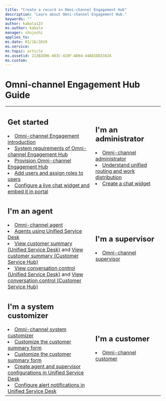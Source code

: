 ```yaml
---
title: "Create a record in Omni-channel Engagement Hub"
description: "Learn about Omni-channel Engagement Hub."
keywords: ""
author: kabala123
ms.author: kabala
manager: shujoshi
applies_to: 
ms.date: 01/16/2019
ms.service: 
ms.topic: article
ms.assetid: 213B2D86-403C-418F-AD64-44AD1DD3382A
ms.custom: 
---
```


# Omni-channel Engagement Hub Guide

<table>
<tr>
<td>

<h2> Get started </h2>
<li><a href="introduction-omni-channel.md" data-raw-source="[Omni-channel Engagement introduction](introduction-omni-channel.md)">Omni-channel Engagement introduction</a></li>
<li><a href="system-requirements-omni-channel-engagement-hub.md" data-raw-source="[System requirements of Omni-channel Engagement Hub](system-requirements-omni-channel-engagement-hub.md)">System requirements of Omni-channel Engagement Hub</a></li>
<li><a href="administrator/omni-channel-provision-license.md" data-raw-source="[Provision Omni-channel Engagement Hub](administrator/omni-channel-provision-license.md)">Provision Omni-channel Engagement Hub</a></li>
<li><a href="administrator/users-user-profiles.md" data-raw-source="[Add users and assign roles to users](administrator/users-user-profiles.md)">Add users and assign roles to users</a></li>
<li><a href="administrator/configure-live-chat.md" data-raw-source="[Configure a live chat widget and embed it in portal](administrator/configure-live-chat.md)">Configure a live chat widget and embed it in portal</a></li>
</td>
<td>

<h2> I'm an administrator </h2>

<li><a href="administrator/omni-channel-engagement-hub-administrator.md#how-to-topics" data-raw-source="[Omni-channel administrator](administrator/omni-channel-engagement-hub-administrator.md#how-to-topics)">Omni-channel administrator</a></li>
<li><a href="administrator/unified-routing-work-distribution.md" data-raw-source="[Understand unified routing and work distribution](administrator/unified-routing-work-distribution.md)"> Understand unified routing and work distribution</a></li>
<li><a href="administrator/set-up-chat-widget.md" data-raw-source="[Create a chat widget](administrator/set-up-chat-widget.md)">Create a chat widget</a></li>
</td>
</tr>
<tr>
<td>

<h2> I'm an agent </h2>

<li><a href="agent/agent-usd/omni-channel-engagement-hub-agent.md" data-raw-source="[Omni-channel agent](agent/agent-usd/omni-channel-engagement-hub-agent.md)">Omni-channel agent</a></li>
<li><a href="agent/agent-usd/omni-channel-engagement-hub-agent.md" data-raw-source="[Agents using Unified Service Desk
](agent/agent-usd/omni-channel-engagement-hub-agent.md)">Agents using Unified Service Desk
</a></li>
<li><a href="agent/agent-usd/customer360-overview-existing-challenges.md" data-raw-source="[View customer summary (Unified Service Desk)](agent/agent-usd/customer360-overview-existing-challenges.md)">View customer summary (Unified Service Desk)</a> and <a href="agent/agent-csh/csh-customer-360-overview-of-the-existing-challenges.md" data-raw-source="[View customer summary (Customer Service Hub)](agent/agent-csh/csh-customer-360-overview-of-the-existing-challenges.md)">View customer summary (Customer Service Hub)</a> </li>
<li><a href="agent/agent-usd/left-control-panel.md" data-raw-source="[View conversation control (Unified Service Desk)](agent/agent-usd/left-control-panel.md)">View conversation control (Unified Service Desk)</a> and <a href="agent/agent-csh/csh-conversation-control.md" data-raw-source="[View conversation control (Customer Service Hub)](agent/agent-csh/csh-conversation-control.md)">View conversation control (Customer Service Hub)</a></li>
</td>
<td>

<h2> I'm a supervisor  </h2>

<li><a href="supervisor/omni-channel-engagement-hub-supervisor.md" data-raw-source="[Omni-channel supervisor](supervisor/omni-channel-engagement-hub-supervisor.md)">Omni-channel supervisor</a></li>
</td>
</tr>
<tr>
<td>

<h2> I'm a system customizer  </h2>

<li><a href="customizer/omni-channel-engagement-hub-customizer.md" data-raw-source="[Omni-channel system customizer](customizer/omni-channel-engagement-hub-customizer.md)">Omni-channel system customizer</a></li>
<li><a href="customizer/customize-customer-360-page.md" data-raw-source="[Customize the customer summary form](customizer/customize-customer-360-page.md)">Customize the customer summary form</a></li>
<li><a href="customizer/customize-conversation-form.md" data-raw-source="[Customize the conversation forms](customizer/customize-conversation-form.md)">Customize the customer summary form</a></li>
<li><a href="customizer/create-agent-supervisor-configurations-unified-service-desk.md" data-raw-source="[Create agent and supervisor configurations in Unified Service Desk](customizer/create-agent-supervisor-configurations-unified-service-desk.md)">Create agent and supervisor configurations in Unified Service Desk</a></li>
<li><a href="customizer/configure-alert-notification-unified-service-desk.md" data-raw-source="[Configure alert notifications in Unified Service Desk](customizer/configure-alert-notification-unified-service-desk.md)">Configure alert notifications in Unified Service Desk</a></li>
</td>
<td>

<h2> I'm a customer</h2>

<li><a href="customer/omni-channel-engagement-hub-customer.md" data-raw-source="[Omni-channel customer](customer/omni-channel-engagement-hub-customer.md)">Omni-channel customer</a></li>
</td>
</tr>
</table>
